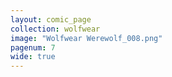 ```yaml
---
layout: comic_page
collection: wolfwear
image: "Wolfwear Werewolf_008.png"
pagenum: 7
wide: true
---
```

